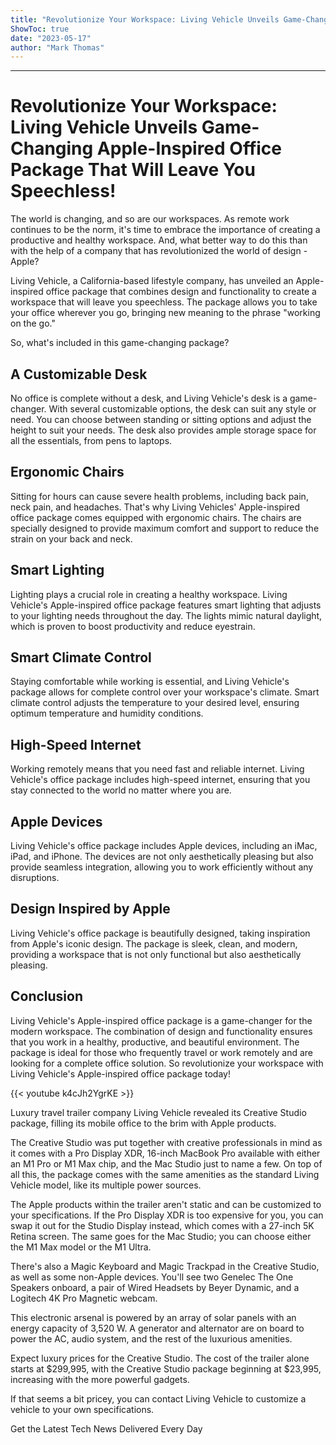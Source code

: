 ```yaml
---
title: "Revolutionize Your Workspace: Living Vehicle Unveils Game-Changing Apple-Inspired Office Package That Will Leave You Speechless!"
ShowToc: true 
date: "2023-05-17"
author: "Mark Thomas"
---
```

*****
# Revolutionize Your Workspace: Living Vehicle Unveils Game-Changing Apple-Inspired Office Package That Will Leave You Speechless!

The world is changing, and so are our workspaces. As remote work continues to be the norm, it's time to embrace the importance of creating a productive and healthy workspace. And, what better way to do this than with the help of a company that has revolutionized the world of design - Apple?

Living Vehicle, a California-based lifestyle company, has unveiled an Apple-inspired office package that combines design and functionality to create a workspace that will leave you speechless. The package allows you to take your office wherever you go, bringing new meaning to the phrase "working on the go."

So, what's included in this game-changing package?

## A Customizable Desk

No office is complete without a desk, and Living Vehicle's desk is a game-changer. With several customizable options, the desk can suit any style or need. You can choose between standing or sitting options and adjust the height to suit your needs. The desk also provides ample storage space for all the essentials, from pens to laptops.

## Ergonomic Chairs

Sitting for hours can cause severe health problems, including back pain, neck pain, and headaches. That's why Living Vehicles' Apple-inspired office package comes equipped with ergonomic chairs. The chairs are specially designed to provide maximum comfort and support to reduce the strain on your back and neck.

## Smart Lighting

Lighting plays a crucial role in creating a healthy workspace. Living Vehicle's Apple-inspired office package features smart lighting that adjusts to your lighting needs throughout the day. The lights mimic natural daylight, which is proven to boost productivity and reduce eyestrain.

## Smart Climate Control

Staying comfortable while working is essential, and Living Vehicle's package allows for complete control over your workspace's climate. Smart climate control adjusts the temperature to your desired level, ensuring optimum temperature and humidity conditions.

## High-Speed Internet

Working remotely means that you need fast and reliable internet. Living Vehicle's office package includes high-speed internet, ensuring that you stay connected to the world no matter where you are.

## Apple Devices

Living Vehicle's office package includes Apple devices, including an iMac, iPad, and iPhone. The devices are not only aesthetically pleasing but also provide seamless integration, allowing you to work efficiently without any disruptions.

## Design Inspired by Apple

Living Vehicle's office package is beautifully designed, taking inspiration from Apple's iconic design. The package is sleek, clean, and modern, providing a workspace that is not only functional but also aesthetically pleasing.

## Conclusion

Living Vehicle's Apple-inspired office package is a game-changer for the modern workspace. The combination of design and functionality ensures that you work in a healthy, productive, and beautiful environment. The package is ideal for those who frequently travel or work remotely and are looking for a complete office solution. So revolutionize your workspace with Living Vehicle's Apple-inspired office package today!

{{< youtube k4cJh2YgrKE >}} 




Luxury travel trailer company Living Vehicle revealed its Creative Studio package, filling its mobile office to the brim with Apple products.

 

The Creative Studio was put together with creative professionals in mind as it comes with a Pro Display XDR, 16-inch MacBook Pro available with either an M1 Pro or M1 Max chip, and the Mac Studio just to name a few. On top of all this, the package comes with the same amenities as the standard Living Vehicle model, like its multiple power sources.

 

The Apple products within the trailer aren't static and can be customized to your specifications. If the Pro Display XDR is too expensive for you, you can swap it out for the Studio Display instead, which comes with a 27-inch 5K Retina screen. The same goes for the Mac Studio; you can choose either the M1 Max model or the M1 Ultra.

 

There's also a Magic Keyboard and Magic Trackpad in the Creative Studio, as well as some non-Apple devices. You'll see two Genelec The One Speakers onboard, a pair of Wired Headsets by Beyer Dynamic, and a Logitech 4K Pro Magnetic webcam.

 

This electronic arsenal is powered by an array of solar panels with an energy capacity of 3,520 W. A generator and alternator are on board to power the AC, audio system, and the rest of the luxurious amenities.

 

Expect luxury prices for the Creative Studio. The cost of the trailer alone starts at $299,995, with the Creative Studio package beginning at $23,995, increasing with the more powerful gadgets.

 

If that seems a bit pricey, you can contact Living Vehicle to customize a vehicle to your own specifications.

 

Get the Latest Tech News Delivered Every Day



